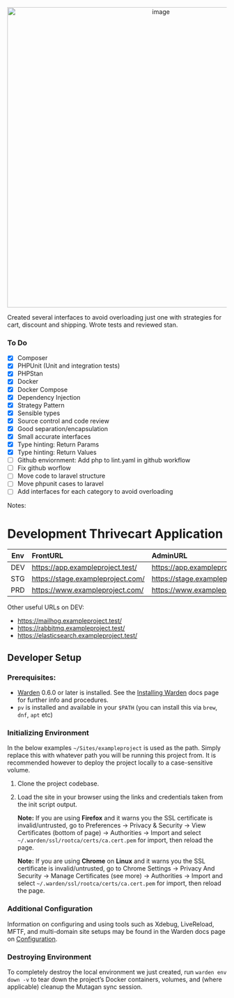 <center><img width="690" alt="image" src="https://github.com/grackjobo/tctest/assets/79042620/5829d296-b176-40a6-abed-40b589832543"></center>


Created several interfaces to avoid overloading just one with strategies for cart, discount and shipping. Wrote tests and reviewed stan. 

### To Do 

- [x] Composer
- [x] PHPUnit (Unit and integration tests)
- [x] PHPStan
- [x] Docker
- [x] Docker Compose
- [x] Dependency Injection
- [x] Strategy Pattern 
- [x] Sensible types 
- [x] Source control and code review
- [x] Good separation/encapsulation
- [x] Small accurate interfaces
- [x] Type hinting: Return Params
- [x] Type hinting: Return Values
- [ ] Github enviornment: Add php to lint.yaml in github workflow
- [ ] Fix github worflow
- [ ] Move code to laravel structure
- [ ] Move phpunit cases to laravel
- [ ] Add interfaces for each category to avoid overloading

Notes: 


Development Thrivecart Application
========================================================

| Env | FrontURL | AdminURL |
| --- | :------- | :------- |
| DEV | https://app.exampleproject.test/  | https://app.exampleproject.test/backend/  |
| STG | https://stage.exampleproject.com/ | https://stage.exampleproject.com/backend/ |
| PRD | https://www.exampleproject.com/   | https://www.exampleproject.com/backend/   |

Other useful URLs on DEV:

* https://mailhog.exampleproject.test/
* https://rabbitmq.exampleproject.test/
* https://elasticsearch.exampleproject.test/

## Developer Setup

### Prerequisites:

* [Warden](https://warden.dev/) 0.6.0 or later is installed. See the [Installing Warden](https://docs.warden.dev/installing.html) docs page for further info and procedures.
* `pv` is installed and available in your `$PATH` (you can install this via `brew`, `dnf`, `apt` etc)

### Initializing Environment

In the below examples `~/Sites/exampleproject` is used as the path. Simply replace this with whatever path you will be running this project from. It is recommended however to deploy the project locally to a case-sensitive volume.

 1. Clone the project codebase.

 5. Load the site in your browser using the links and credentials taken from the init script output. 

    **Note:** If you are using **Firefox** and it warns you the SSL certificate is invalid/untrusted, go to Preferences -> Privacy & Security -> View Certificates (bottom of page) -> Authorities -> Import and select `~/.warden/ssl/rootca/certs/ca.cert.pem` for import, then reload the page.
    
    **Note:** If you are using **Chrome** on **Linux** and it warns you the SSL certificate is invalid/untrusted, go to Chrome Settings -> Privacy And Security -> Manage Certificates (see more) -> Authorities -> Import and select `~/.warden/ssl/rootca/certs/ca.cert.pem` for import, then reload the page.

### Additional Configuration

Information on configuring and using tools such as Xdebug, LiveReload, MFTF, and multi-domain site setups may be found in the Warden docs page on [Configuration](https://docs.warden.dev/configuration.html).

### Destroying Environment

To completely destroy the local environment we just created, run `warden env down -v` to tear down the project’s Docker containers, volumes, and (where applicable) cleanup the Mutagan sync session.
